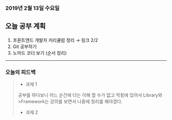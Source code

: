 ### 2019년 2월 13일 수요일

###

## 오늘 공부 계획

####

1. 프론트엔드 개발자 커리큘럼 정리 → 링크 2/2
2. Git 공부하기
3. 노마드 코더 보기 (순서 정리)

---

### 오늘의 피드백

> - 과제 1
>
>공부를 하다보니 어느 순간에 더는 이해 할 수가 없고 막힘에 있어서 Library와 >Framework는 강의를 보면서 나중에 정리를 해야겠다.
>
> - 과제 2
>